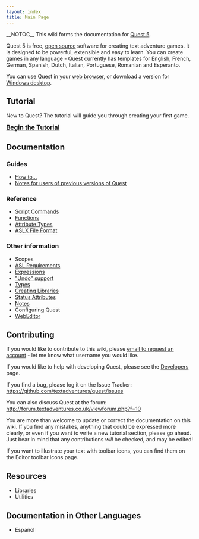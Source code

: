 ```yaml
---
layout: index
title: Main Page
---
```


\_\_NOTOC\_\_ This wiki forms the documentation for [Quest 5](http://textadventures.co.uk/quest).

Quest 5 is free, [open source](open_source.html) software for creating text adventure games. It is designed to be powerful, extensible and easy to learn. You can create games in any language - Quest currently has templates for English, French, German, Spanish, Dutch, Italian, Portuguese, Romanian and Esperanto.

You can use Quest in your [web browser](http://textadventures.co.uk/create), or download a version for [Windows desktop](http://textadventures.co.uk/quest/desktop).

Tutorial
--------

New to Quest? The tutorial will guide you through creating your first game.

<span style="font-size:120%">**[Begin the Tutorial](tutorial/tutorial.html)**</span>

Documentation
-------------

### Guides

-   [How to...](how_to.html)
-   [Notes for users of previous versions of Quest](upgrade_notes.html)

### Reference

-   [Script Commands](script_commands.html)
-   [Functions](functions.html)
-   [Attribute Types](attribute_types.html)
-   [ASLX File Format](aslx_elements.html)

### Other information

-   Scopes
-   [ASL Requirements](asl_requirements.html)
-   [Expressions](expressions.html)
-   ["Undo" support](undo_support.html)
-   [Types](types.html)
-   [Creating Libraries](creating_libraries.html)
-   [Status Attributes](status_attributes.html)
-   [Notes](notes.html)
-   Configuring Quest
-   [WebEditor](webeditor.html)

Contributing
------------

If you would like to contribute to this wiki, please [email to request an account](mailto:alex@textadventures.co.uk?Subject=Quest%20Wiki%20Account%20Request) - let me know what username you would like.

If you would like to help with developing Quest, please see the [Developers](developers.html) page.

If you find a bug, please log it on the Issue Tracker: <https://github.com/textadventures/quest/issues>

You can also discuss Quest at the forum: <http://forum.textadventures.co.uk/viewforum.php?f=10>

You are more than welcome to update or correct the documentation on this wiki. If you find any mistakes, anything that could be expressed more clearly, or even if you want to write a new tutorial section, please go ahead. Just bear in mind that any contributions *will* be checked, and may be edited!

If you want to illustrate your text with toolbar icons, you can find them on the Editor toolbar icons page.

Resources
---------

-   [Libraries](libraries.html)
-   Utilities

Documentation in Other Languages
--------------------------------

-   Español

